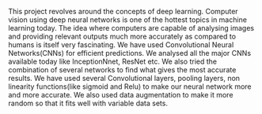 This project revolves around the concepts of deep learning. 
Computer vision using deep neural networks is one of the hottest topics in machine learning today. 
The idea where computers are capable of analysing images and providing relevant outputs much more accurately as compared to humans is itself very fascinating.
We have used Convolutional Neural Networks(CNNs) for efficient predictions. We analysed all the major CNNs available today like InceptionNnet, ResNet etc. We also tried the combination of several networks to find what gives the most accurate results.
We have used several Convolutional layers, pooling layers, non linearity functions(like sigmoid and Relu) to make our neural network more and more accurate. We also used data augmentation to make it more random so that it fits well with variable data sets. 
 